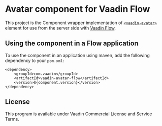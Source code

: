 # Avatar component for Vaadin Flow

This project is the Component wrapper implementation of [`<vaadin-avatar>`](https://github.com/vaadin/vaadin-avatar)
element for use from the server side with [Vaadin Flow](https://github.com/vaadin/flow).

## Using the component in a Flow application

To use the component in an application using maven,
add the following dependency to your `pom.xml`:
```
<dependency>
    <groupId>com.vaadin</groupId>
    <artifactId>vaadin-avatar-flow</artifactId>
    <version>${component.version}</version>
</dependency>
```

## License

This program is available under Vaadin Commercial License and Service Terms.
